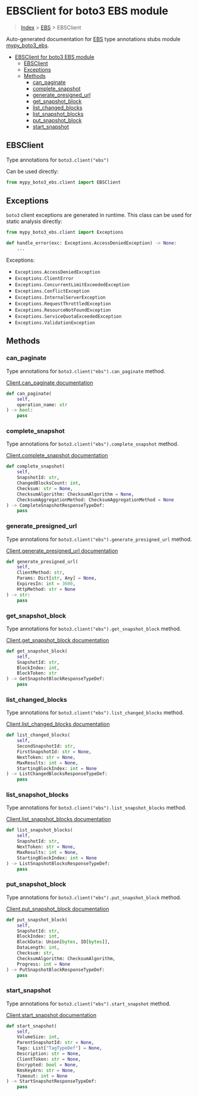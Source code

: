# EBSClient for boto3 EBS module

> [Index](../index.md) > [EBS](./index.md) > EBSClient

Auto-generated documentation for [EBS](https://boto3.amazonaws.com/v1/documentation/api/latest/reference/services/ebs.html#EBS)
type annotations stubs module [mypy_boto3_ebs](https://pypi.org/project/mypy-boto3-ebs/).

- [EBSClient for boto3 EBS module](#ebsclient-for-boto3-ebs-module)
  - [EBSClient](#ebsclient)
  - [Exceptions](#exceptions)
  - [Methods](#methods)
    - [can_paginate](#can_paginate)
    - [complete_snapshot](#complete_snapshot)
    - [generate_presigned_url](#generate_presigned_url)
    - [get_snapshot_block](#get_snapshot_block)
    - [list_changed_blocks](#list_changed_blocks)
    - [list_snapshot_blocks](#list_snapshot_blocks)
    - [put_snapshot_block](#put_snapshot_block)
    - [start_snapshot](#start_snapshot)

## EBSClient

Type annotations for `boto3.client("ebs")`

Can be used directly:

```python
from mypy_boto3_ebs.client import EBSClient
```

## Exceptions


`boto3` client exceptions are generated in runtime. This class can be used for static analysis directly:

```python
from mypy_boto3_ebs.client import Exceptions

def handle_error(exc: Exceptions.AccessDeniedException) -> None:
    ...
```


Exceptions:

- `Exceptions.AccessDeniedException`
- `Exceptions.ClientError`
- `Exceptions.ConcurrentLimitExceededException`
- `Exceptions.ConflictException`
- `Exceptions.InternalServerException`
- `Exceptions.RequestThrottledException`
- `Exceptions.ResourceNotFoundException`
- `Exceptions.ServiceQuotaExceededException`
- `Exceptions.ValidationException`


## Methods


### can_paginate

Type annotations for `boto3.client("ebs").can_paginate` method.

[Client.can_paginate documentation](https://boto3.amazonaws.com/v1/documentation/api/latest/reference/services/ebs.html#EBS.Client.can_paginate)

```python
def can_paginate(
    self,
    operation_name: str
) -> bool:
    pass
```

### complete_snapshot

Type annotations for `boto3.client("ebs").complete_snapshot` method.

[Client.complete_snapshot documentation](https://boto3.amazonaws.com/v1/documentation/api/latest/reference/services/ebs.html#EBS.Client.complete_snapshot)

```python
def complete_snapshot(
    self,
    SnapshotId: str,
    ChangedBlocksCount: int,
    Checksum: str = None,
    ChecksumAlgorithm: ChecksumAlgorithm = None,
    ChecksumAggregationMethod: ChecksumAggregationMethod = None
) -> CompleteSnapshotResponseTypeDef:
    pass
```

### generate_presigned_url

Type annotations for `boto3.client("ebs").generate_presigned_url` method.

[Client.generate_presigned_url documentation](https://boto3.amazonaws.com/v1/documentation/api/latest/reference/services/ebs.html#EBS.Client.generate_presigned_url)

```python
def generate_presigned_url(
    self,
    ClientMethod: str,
    Params: Dict[str, Any] = None,
    ExpiresIn: int = 3600,
    HttpMethod: str = None
) -> str:
    pass
```

### get_snapshot_block

Type annotations for `boto3.client("ebs").get_snapshot_block` method.

[Client.get_snapshot_block documentation](https://boto3.amazonaws.com/v1/documentation/api/latest/reference/services/ebs.html#EBS.Client.get_snapshot_block)

```python
def get_snapshot_block(
    self,
    SnapshotId: str,
    BlockIndex: int,
    BlockToken: str
) -> GetSnapshotBlockResponseTypeDef:
    pass
```

### list_changed_blocks

Type annotations for `boto3.client("ebs").list_changed_blocks` method.

[Client.list_changed_blocks documentation](https://boto3.amazonaws.com/v1/documentation/api/latest/reference/services/ebs.html#EBS.Client.list_changed_blocks)

```python
def list_changed_blocks(
    self,
    SecondSnapshotId: str,
    FirstSnapshotId: str = None,
    NextToken: str = None,
    MaxResults: int = None,
    StartingBlockIndex: int = None
) -> ListChangedBlocksResponseTypeDef:
    pass
```

### list_snapshot_blocks

Type annotations for `boto3.client("ebs").list_snapshot_blocks` method.

[Client.list_snapshot_blocks documentation](https://boto3.amazonaws.com/v1/documentation/api/latest/reference/services/ebs.html#EBS.Client.list_snapshot_blocks)

```python
def list_snapshot_blocks(
    self,
    SnapshotId: str,
    NextToken: str = None,
    MaxResults: int = None,
    StartingBlockIndex: int = None
) -> ListSnapshotBlocksResponseTypeDef:
    pass
```

### put_snapshot_block

Type annotations for `boto3.client("ebs").put_snapshot_block` method.

[Client.put_snapshot_block documentation](https://boto3.amazonaws.com/v1/documentation/api/latest/reference/services/ebs.html#EBS.Client.put_snapshot_block)

```python
def put_snapshot_block(
    self,
    SnapshotId: str,
    BlockIndex: int,
    BlockData: Union[bytes, IO[bytes]],
    DataLength: int,
    Checksum: str,
    ChecksumAlgorithm: ChecksumAlgorithm,
    Progress: int = None
) -> PutSnapshotBlockResponseTypeDef:
    pass
```

### start_snapshot

Type annotations for `boto3.client("ebs").start_snapshot` method.

[Client.start_snapshot documentation](https://boto3.amazonaws.com/v1/documentation/api/latest/reference/services/ebs.html#EBS.Client.start_snapshot)

```python
def start_snapshot(
    self,
    VolumeSize: int,
    ParentSnapshotId: str = None,
    Tags: List["TagTypeDef"] = None,
    Description: str = None,
    ClientToken: str = None,
    Encrypted: bool = None,
    KmsKeyArn: str = None,
    Timeout: int = None
) -> StartSnapshotResponseTypeDef:
    pass
```